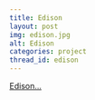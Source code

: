 ```yaml
---
title: Edison
layout: post
img: edison.jpg
alt: Edison
categories: project
thread_id: edison
---
```


[edison]: http://meetedison.com/

[Edison...][edison]

